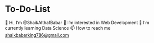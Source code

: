 # To-Do-List
👋 Hi, I’m @ShaikAlthafBabar
👀 I’m interested in Web Development
🌱 I’m currently learning Data Science
📫 How to reach me shaikbabarking786@gmail.com
